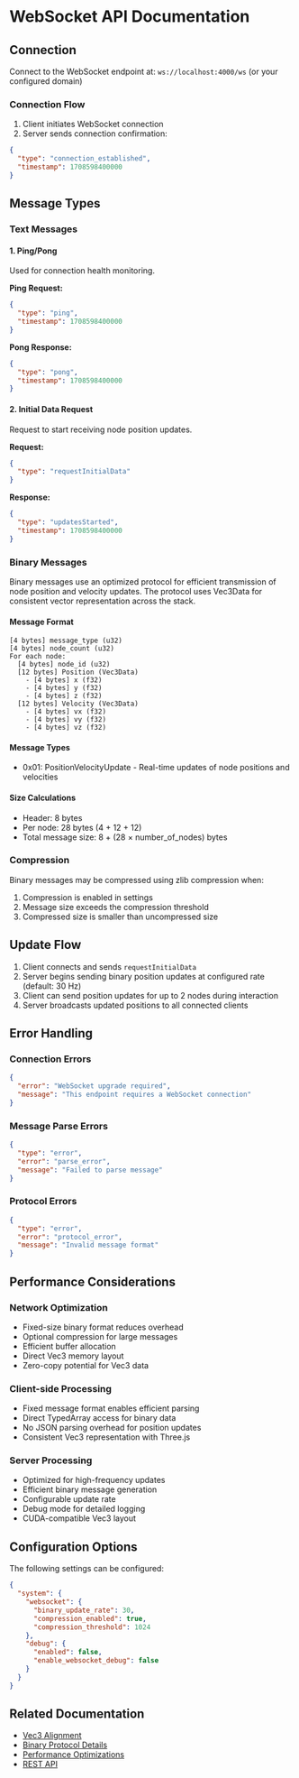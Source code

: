 # WebSocket API Documentation

## Connection

Connect to the WebSocket endpoint at: `ws://localhost:4000/ws` (or your configured domain)

### Connection Flow

1. Client initiates WebSocket connection
2. Server sends connection confirmation:
```json
{
  "type": "connection_established",
  "timestamp": 1708598400000
}
```

## Message Types

### Text Messages

#### 1. Ping/Pong
Used for connection health monitoring.

**Ping Request:**
```json
{
  "type": "ping",
  "timestamp": 1708598400000
}
```

**Pong Response:**
```json
{
  "type": "pong",
  "timestamp": 1708598400000
}
```

#### 2. Initial Data Request
Request to start receiving node position updates.

**Request:**
```json
{
  "type": "requestInitialData"
}
```

**Response:**
```json
{
  "type": "updatesStarted",
  "timestamp": 1708598400000
}
```

### Binary Messages

Binary messages use an optimized protocol for efficient transmission of node position and velocity updates. The protocol uses Vec3Data for consistent vector representation across the stack.

#### Message Format

```
[4 bytes] message_type (u32)
[4 bytes] node_count (u32)
For each node:
  [4 bytes] node_id (u32)
  [12 bytes] Position (Vec3Data)
    - [4 bytes] x (f32)
    - [4 bytes] y (f32)
    - [4 bytes] z (f32)
  [12 bytes] Velocity (Vec3Data)
    - [4 bytes] vx (f32)
    - [4 bytes] vy (f32)
    - [4 bytes] vz (f32)
```

#### Message Types
- 0x01: PositionVelocityUpdate - Real-time updates of node positions and velocities

#### Size Calculations
- Header: 8 bytes
- Per node: 28 bytes (4 + 12 + 12)
- Total message size: 8 + (28 × number_of_nodes) bytes

### Compression

Binary messages may be compressed using zlib compression when:
1. Compression is enabled in settings
2. Message size exceeds the compression threshold
3. Compressed size is smaller than uncompressed size

## Update Flow

1. Client connects and sends `requestInitialData`
2. Server begins sending binary position updates at configured rate (default: 30 Hz)
3. Client can send position updates for up to 2 nodes during interaction
4. Server broadcasts updated positions to all connected clients

## Error Handling

### Connection Errors

```json
{
  "error": "WebSocket upgrade required",
  "message": "This endpoint requires a WebSocket connection"
}
```

### Message Parse Errors

```json
{
  "type": "error",
  "error": "parse_error",
  "message": "Failed to parse message"
}
```

### Protocol Errors

```json
{
  "type": "error",
  "error": "protocol_error",
  "message": "Invalid message format"
}
```

## Performance Considerations

### Network Optimization
- Fixed-size binary format reduces overhead
- Optional compression for large messages
- Efficient buffer allocation
- Direct Vec3 memory layout
- Zero-copy potential for Vec3 data

### Client-side Processing
- Fixed message format enables efficient parsing
- Direct TypedArray access for binary data
- No JSON parsing overhead for position updates
- Consistent Vec3 representation with Three.js

### Server Processing
- Optimized for high-frequency updates
- Efficient binary message generation
- Configurable update rate
- Debug mode for detailed logging
- CUDA-compatible Vec3 layout

## Configuration Options

The following settings can be configured:

```json
{
  "system": {
    "websocket": {
      "binary_update_rate": 30,
      "compression_enabled": true,
      "compression_threshold": 1024
    },
    "debug": {
      "enabled": false,
      "enable_websocket_debug": false
    }
  }
}
```

## Related Documentation
- [Vec3 Alignment](../technical/vec3-alignment.md)
- [Binary Protocol Details](../technical/binary-protocol.md)
- [Performance Optimizations](../technical/performance.md)
- [REST API](./rest.md)